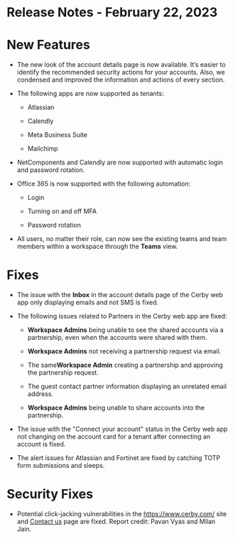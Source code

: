# Release Notes - February 22, 2023

# New Features

  * The new look of the account details page is now available. It’s easier to identify the recommended security actions for your accounts. Also, we condensed and improved the information and actions of every section.

  * The following apps are now supported as tenants:

    * Atlassian

    * Calendly

    * Meta Business Suite

    * Mailchimp

  * NetComponents and Calendly are now supported with automatic login and password rotation.

  * Office 365 is now supported with the following automation:

    * Login

    * Turning on and off MFA

    * Password rotation

  * All users, no matter their role, can now see the existing teams and team members within a workspace through the **Teams** view.

# Fixes

  * The issue with the **Inbox** in the account details page of the Cerby web app only displaying emails and not SMS is fixed.

  * The following issues related to Partners in the Cerby web app are fixed:

    * **Workspace Admins** being unable to see the shared accounts via a partnership, even when the accounts were shared with them.

    * **Workspace Admins** not receiving a partnership request via email.

    * The same**Workspace Admin** creating a partnership and approving the partnership request.

    * The guest contact partner information displaying an unrelated email address.

    * **Workspace Admins** being unable to share accounts into the partnership.

  * The issue with the "Connect your account" status in the Cerby web app not changing on the account card for a tenant after connecting an account is fixed.

  * The alert issues for Atlassian and Fortinet are fixed by catching TOTP form submissions and sleeps.

# Security Fixes

  * Potential click-jacking vulnerabilities in the <https://www.cerby.com/> site and [Contact us](https://www.cerby.com/about-us/contact-us) page are fixed. Report credit: Pavan Vyas and Milan Jain.

